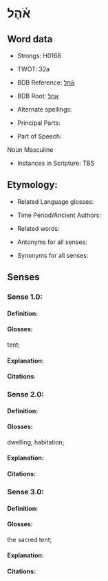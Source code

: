 # אֹ֫הֶל

<!-- Status: S2="NeedsEdits" -->
<!-- Lexica used for edits:   -->

## Word data

* Strongs: H0168

* TWOT: 32a

* BDB Reference: [אֹ֫הֶל](rc://en/bdb/dict/a.bl.ab)

* BDB Root: [אהל](rc://en/bdb/dict/a.bl.aa)

* Alternate spellings:

* Principal Parts:

* Part of Speech:

Noun Masculine

* Instances in Scripture: TBS

## Etymology:

* Related Language glosses:

* Time Period/Ancient Authors:

* Related words:

* Antonyms for all senses:

* Synonyms for all senses:

## Senses

### Sense 1.0:

#### Definition:

#### Glosses:

tent; 

#### Explanation:

#### Citations:



### Sense 2.0:

#### Definition:

#### Glosses:

dwelling; habitation; 

#### Explanation:

#### Citations:



### Sense 3.0:

#### Definition:

#### Glosses:

the sacred tent; 

#### Explanation:

#### Citations:




